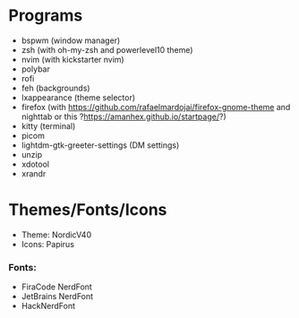 # Programs
 - bspwm (window manager)
 - zsh (with oh-my-zsh and powerlevel10 theme)
 - nvim (with kickstarter nvim)
 - polybar
 - rofi
 - feh (backgrounds)
 - lxappearance (theme selector)
 - firefox (with https://github.com/rafaelmardojai/firefox-gnome-theme and nighttab or this ?https://amanhex.github.io/startpage/?)
 - kitty (terminal)
 - picom
 - lightdm-gtk-greeter-settings (DM settings)
 - unzip
 - xdotool
 - xrandr

# Themes/Fonts/Icons
 - Theme: NordicV40
 - Icons: Papirus
 ### Fonts: 
  - FiraCode NerdFont
  - JetBrains NerdFont
  - HackNerdFont
  


